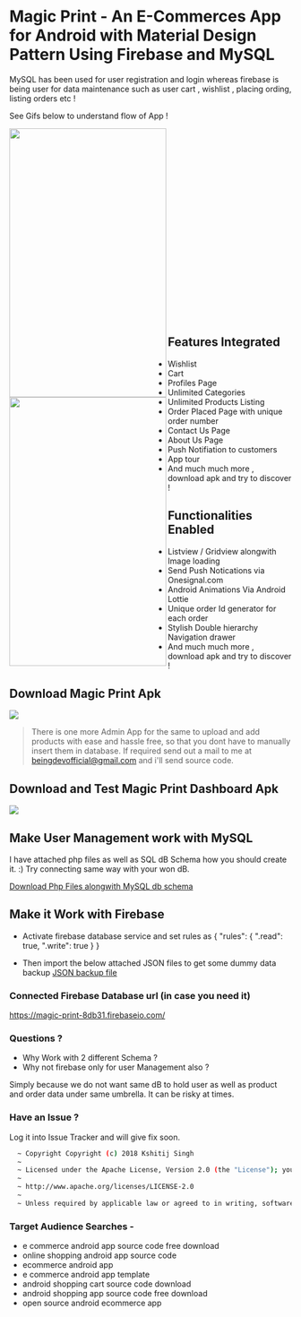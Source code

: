 # Magic Print - An E-Commerces App for Android with Material Design Pattern Using Firebase and MySQL

MySQL has been used for user registration and login whereas firebase is being user for data maintenance such as user cart , wishlist , placing ording, listing orders etc !

See Gifs below to understand flow of App !

<img align="left" src="https://github.com/singhkshitij/magicprint/blob/master/video2gif_20180205_170751.gif" width="280" height="480" />

<img align="left" src="https://github.com/singhkshitij/magicprint/blob/master/video2gif_20180205_170830.gif" width="280" height="480" />
<br/>
<br/>
<br/>
<br/>
<br/>
<br/>
<br/>
<br/>
<br/>
<br/>
<br/>
<br/>
<br/>
<br/>
<br/>
<br/>
<br/>
<br/>
<br/>
<br/>

## Features Integrated
- Wishlist
- Cart
- Profiles Page
- Unlimited Categories
- Unlimited Products Listing
- Order Placed Page with unique order number
- Contact Us Page
- About Us Page
- Push Notifiation to customers
- App tour 
- And much much more , download apk and try to discover !

## Functionalities Enabled

- Listview / Gridview alongwith Image loading
- Send Push Notications via Onesignal.com
- Android Animations Via Android Lottie
- Unique order Id generator for each order
- Stylish Double hierarchy Navigation drawer
- And much much more , download apk and try to discover !

## Download Magic Print Apk

<a href="https://drive.google.com/open?id=1xOUxLUPaPIjDlRJ__JNfHPhMbICeqZ_b"><img src="https://frplockbypass.info/wp-content/uploads/2018/04/Free-frp-bypass-apk-300x150.png"></a>

> There is one more Admin App for the same to upload and add products with ease and hassle free, so that you dont have to manually insert them in database. If required send out a mail to me at [beingdevofficial@gmail.com] and i'll send source code.

## Download and Test Magic Print Dashboard Apk

<a href="https://drive.google.com/open?id=1_TgDP39XfZ5M2a7MhGQlKM04F_cePL8e"><img src="https://frplockbypass.info/wp-content/uploads/2018/04/Free-frp-bypass-apk-300x150.png"></a>

## Make User Management work with MySQL
I have attached php files as well as SQL dB Schema how you should create it. :) Try connecting same way with your won dB.

[Download Php Files alongwith MySQL db schema]

## Make it Work with Firebase

 - Activate firebase database service and set rules as 
{
  "rules": {
    ".read": true,
    ".write": true
  }
}

 - Then import the below attached JSON files to get some dummy data backup
[JSON backup file]

### Connected Firebase Database url (in case you need it)
https://magic-print-8db31.firebaseio.com/

### Questions ? 

- Why Work with 2 different Schema ?
- Why not firebase only for user Management also ?

Simply because we do not want same dB to hold user as well as product and order data under same umbrella. It can be risky at times.

### Have an Issue ?
Log it into Issue Tracker and will give fix soon.

[JSON backup file]: <https://github.com/singhkshitij/MagicPrint/blob/master/magic-print-8db31-export.json>
[beingdevofficial@gmail.com]: <mailto:beingdevofficial@gmail.com>
[Download Php Files alongwith MySQL db schema]: <https://github.com/singhkshitij/MagicPrint/blob/master/UseManagementDbDetails.zip>

```sh
  ~ Copyright Copyright (c) 2018 Kshitij Singh
  ~
  ~ Licensed under the Apache License, Version 2.0 (the "License"); you may not use this file except in compliance with the License. You may obtain a copy of the License at
  ~
  ~ http://www.apache.org/licenses/LICENSE-2.0
  ~
  ~ Unless required by applicable law or agreed to in writing, software distributed under the License is distributed on an "AS IS" BASIS, WITHOUT WARRANTIES OR CONDITIONS OF ANY KIND, either express or implied. See the License for the specific language governing permissions and limitations under the License.
```
### Target Audience Searches - 
 - e commerce android app source code free download
 - online shopping android app source code
 - ecommerce android app
 - e commerce android app template
 - android shopping cart source code download	
 - android shopping app source code free download
 - open source android ecommerce app

